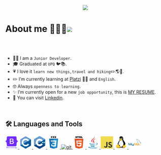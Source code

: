 <!--
**CynAdriana/CynAdriana** is a ✨ _special_ ✨ repository because its `README.md` (this file) appears on your GitHub profile.

Here are some ideas to get you started:

- 🔭 I’m currently working on ...
- 🌱 I’m currently learning ...
- 👯 I’m looking to collaborate on ...
- 🤔 I’m looking for help with ...
- 💬 Ask me about ...
- 📫 How to reach me: ...
- 😄 Pronouns: ...
- ⚡ Fun fact: ...
-->
<!---<h1 align="center">Hi , I'm Cynthia Rodriguez 👩‍💻🌼 <img src="https://media.giphy.com/media/hvRJCLFzcasrR4ia7z/giphy.gif" width="35"></h1>--->


<p align="center">
  <img src="https://i.imgur.com/Vwlc2lg.gif" width="50%" />
	<h1>About me 👩‍💻🌼<img src="https://media.giphy.com/media/hvRJCLFzcasrR4ia7z/giphy.gif" width="35"></h1>
</p>
<br><br>

- 👩‍💻 I am a `Junior Developer`.
- 🎓 Graduated at `UPQ` 🐦📚.
- 💗 I love it `learn new things,travel and hiking`✏️🌎🧗.
- ✏️ I’m currently learning at [Platzi](https://platzi.com/p/CynRodAd/) 💚🚀 and `English`.
- 🤓 Always `openness to learning`.
- ✨ I’m currently open for a new `job opportunity`, this is [MY RESUME](https://platzi.com/p/CynRodAd/).
- 📧 You can visit [Linkedin](https://www.linkedin.com/in/cynthia-rodr%C3%ADguez-6b7a25189/).
<br>

## 🛠️ Languages and Tools

<p align="left"> <a href="https://getbootstrap.com" target="_blank" rel="noreferrer"> <img src="https://raw.githubusercontent.com/devicons/devicon/master/icons/bootstrap/bootstrap-plain-wordmark.svg" alt="bootstrap" width="40" height="40"/> </a> <a href="https://www.cprogramming.com/" target="_blank" rel="noreferrer"> <img src="https://raw.githubusercontent.com/devicons/devicon/master/icons/c/c-original.svg" alt="c" width="40" height="40"/> </a> <a href="https://www.w3schools.com/cpp/" target="_blank" rel="noreferrer"> <img src="https://raw.githubusercontent.com/devicons/devicon/master/icons/cplusplus/cplusplus-original.svg" alt="cplusplus" width="40" height="40"/> </a> <a href="https://www.w3schools.com/css/" target="_blank" rel="noreferrer"> <img src="https://raw.githubusercontent.com/devicons/devicon/master/icons/css3/css3-original-wordmark.svg" alt="css3" width="40" height="40"/> </a> <a href="https://git-scm.com/" target="_blank" rel="noreferrer"> <img src="https://www.vectorlogo.zone/logos/git-scm/git-scm-icon.svg" alt="git" width="40" height="40"/> </a> <a href="https://www.w3.org/html/" target="_blank" rel="noreferrer"> <img src="https://raw.githubusercontent.com/devicons/devicon/master/icons/html5/html5-original-wordmark.svg" alt="html5" width="40" height="40"/> </a> <a href="https://www.java.com" target="_blank" rel="noreferrer"> <img src="https://raw.githubusercontent.com/devicons/devicon/master/icons/java/java-original.svg" alt="java" width="40" height="40"/> </a> <a href="https://developer.mozilla.org/en-US/docs/Web/JavaScript" target="_blank" rel="noreferrer"> <img src="https://raw.githubusercontent.com/devicons/devicon/master/icons/javascript/javascript-original.svg" alt="javascript" width="40" height="40"/> </a> <a href="https://www.linux.org/" target="_blank" rel="noreferrer"> <img src="https://raw.githubusercontent.com/devicons/devicon/master/icons/linux/linux-original.svg" alt="linux" width="40" height="40"/> </a> <a href="https://www.mysql.com/" target="_blank" rel="noreferrer"> <img src="https://raw.githubusercontent.com/devicons/devicon/master/icons/mysql/mysql-original-wordmark.svg" alt="mysql" width="40" height="40"/> </a> </p><br>





